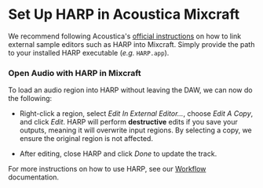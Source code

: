# Set Up HARP in Acoustica Mixcraft

We recommend following Acoustica's [official instructions](https://acoustica.com/mixcraft-10-manual/audio-clips) on how to link external sample editors such as HARP into Mixcraft. Simply provide the path to your installed HARP executable (_e.g._ `HARP.app`).


### Open Audio with HARP in Mixcraft

To load an audio region into HARP without leaving the DAW, we can now do the following:

* Right-click a region, select _Edit In External Editor..._, choose _Edit A Copy_, and click _Edit_. HARP will perform __destructive__ edits if you save your outputs, meaning it will overwrite input regions. By selecting a copy, we ensure the original region is not affected.

* After editing, close HARP and click _Done_ to update the track.

For more instructions on how to use HARP, see our [Workflow](/content/usage/workflow.html) documentation.
